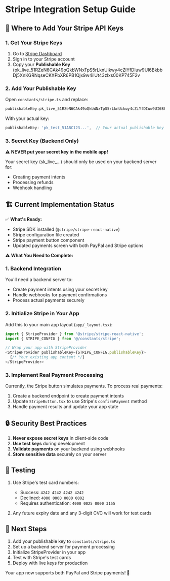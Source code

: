 # Stripe Integration Setup Guide

## 🔑 Where to Add Your Stripe API Keys

### 1. Get Your Stripe Keys
1. Go to [Stripe Dashboard](https://dashboard.stripe.com/apikeys)
2. Sign in to your Stripe account
3. Copy your **Publishable Key** (pk_live_51RZeN6CAk49oQkbWNxTpS5rLknUikwy4cZiYfDIuw9UI6BkbbDj5XnKGRNqseCKXPbXR6PB1Qjx9w4ilUt43zIxs00KP745F2v
### 2. Add Your Publishable Key
Open `constants/stripe.ts` and replace:
```typescript
publishableKey:pk_live_51RZeN6CAk49oQkbWNxTpS5rLknUikwy4cZiYfDIuw9UI6BkbbDj5XnKGRNqseCKXPbXR6PB1Qjx9w4ilUt43zIxs00KP745F2v ,
```

With your actual key:
```typescript
publishableKey: 'pk_test_51ABC123...',  // Your actual publishable key
```

### 3. Secret Key (Backend Only)
⚠️ **NEVER put your secret key in the mobile app!**

Your secret key (sk_live_...) should only be used on your backend server for:
- Creating payment intents
- Processing refunds
- Webhook handling

## 🏗️ Current Implementation Status

✅ **What's Ready:**
- Stripe SDK installed (`@stripe/stripe-react-native`)
- Stripe configuration file created
- Stripe payment button component
- Updated payments screen with both PayPal and Stripe options

⚠️ **What You Need to Complete:**

### 1. Backend Integration
You'll need a backend server to:
- Create payment intents using your secret key
- Handle webhooks for payment confirmations
- Process actual payments securely

### 2. Initialize Stripe in Your App
Add this to your main app layout (`app/_layout.tsx`):

```typescript
import { StripeProvider } from '@stripe/stripe-react-native';
import { STRIPE_CONFIG } from '@/constants/stripe';

// Wrap your app with StripeProvider
<StripeProvider publishableKey={STRIPE_CONFIG.publishableKey}>
  {/* Your existing app content */}
</StripeProvider>
```

### 3. Implement Real Payment Processing
Currently, the Stripe button simulates payments. To process real payments:

1. Create a backend endpoint to create payment intents
2. Update `StripeButton.tsx` to use Stripe's `confirmPayment` method
3. Handle payment results and update your app state

## 🔒 Security Best Practices

1. **Never expose secret keys** in client-side code
2. **Use test keys** during development
3. **Validate payments** on your backend using webhooks
4. **Store sensitive data** securely on your server

## 📱 Testing

1. Use Stripe's test card numbers:
   - Success: `4242 4242 4242 4242`
   - Declined: `4000 0000 0000 0002`
   - Requires authentication: `4000 0025 0000 3155`

2. Any future expiry date and any 3-digit CVC will work for test cards

## 🚀 Next Steps

1. Add your publishable key to `constants/stripe.ts`
2. Set up a backend server for payment processing
3. Initialize StripeProvider in your app
4. Test with Stripe's test cards
5. Deploy with live keys for production

Your app now supports both PayPal and Stripe payments! 🎉